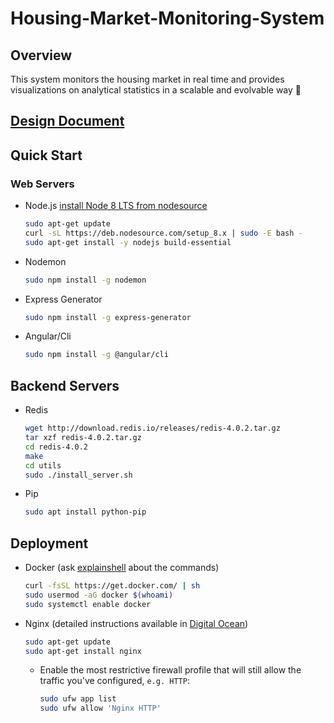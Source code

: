 # Housing-Market-Monitoring-System

## Overview

This system monitors the housing market in real time and provides visualizations on analytical statistics in a scalable and evolvable way 🤖

## [Design Document](./Documents/Design%20Document.md)

## Quick Start

### Web Servers

* Node.js [install Node 8 LTS from nodesource](https://github.com/nodesource/distributions)

    ```sh
    sudo apt-get update
    curl -sL https://deb.nodesource.com/setup_8.x | sudo -E bash -
    sudo apt-get install -y nodejs build-essential
    ```

* Nodemon

    ```sh
    sudo npm install -g nodemon
    ```

* Express Generator

    ```sh
    sudo npm install -g express-generator
    ```

* Angular/Cli

    ```sh
    sudo npm install -g @angular/cli
    ```

## Backend Servers

* Redis

    ```sh
    wget http://download.redis.io/releases/redis-4.0.2.tar.gz
    tar xzf redis-4.0.2.tar.gz
    cd redis-4.0.2
    make
    cd utils
    sudo ./install_server.sh
    ```

* Pip

    ```sh
    sudo apt install python-pip
    ```

## Deployment

* Docker (ask [explainshell](https://explainshell.com/) about the commands)

    ```sh
    curl -fsSL https://get.docker.com/ | sh
    sudo usermod -aG docker $(whoami)
    sudo systemctl enable docker
    ```

* Nginx (detailed instructions available in [Digital Ocean](https://www.digitalocean.com/community/tutorials/how-to-install-nginx-on-ubuntu-16-04))

    ```sh
    sudo apt-get update
    sudo apt-get install nginx
    ```

  * Enable the most restrictive firewall profile that will still allow the traffic you've configured, `e.g. HTTP`:

    ```sh
    sudo ufw app list
    sudo ufw allow 'Nginx HTTP'
    ```